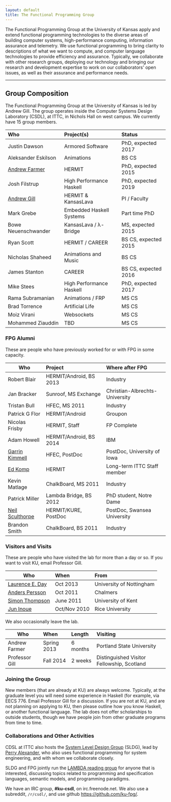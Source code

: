 ```yaml
---
layout: default
title: The Functional Programming Group
---
```


The Functional Programming Group at the University of Kansas apply and extend
functional programming technologies to the diverse areas of building
computer systems, high-performance computing, information assurance and
telemetry. We use functional programming to bring clarity to
descriptions of what we want to compute, and computer language
technologies to provide efficiency and assurance. Typically, we
collaborate with other research groups, deploying our technology and
bringing our research and development expertise to work on our
collaborators' open issues, as well as their assurance and performance
needs.

------------------------------------------------------------------------

## Group Composition

The Functional Programming Group at the University of Kansas
is led by Andrew Gill.
The group operates inside the Computer Systems Design Laboratory (CSDL), at
ITTC, in Nichols Hall on west campus. We currently have 15 group members.


Who                                     | Project(s)                      | Status
:---------------------------------------|:--------------------------------|:------------------
Justin Dawson                           | Armored Software                | PhD, expected 2017
Aleksander Eskilson                     | Animations                      | BS CS
[Andrew Farmer](/users/andrewfarmer)    | HERMIT                          | PhD, expected 2015
Josh Filstrup                           | High Performance Haskell        | PhD, expected 2019
[Andrew Gill](/users/andygill)          | HERMIT &amp; KansasLava         | PI / Faculty
Mark Grebe                              | Embedded Haskell Systems        | Part time PhD
Bowe Neuenschwander                     | KansasLava / &lambda;-Bridge    | MS, expected 2015
Ryan Scott                              | HERMIT / CAREER                 | BS CS, expected 2015
Nicholas Shaheed                        | Animations and Music            | BS CS
James Stanton                           | CAREER                          | BS CS, expected 2016
Mike Stees                              | High Performance Haskell        | PhD, expected 2017
Rama Subramanian                        | Animations / FRP                | MS CS
Brad Torrence                           | Artificial Life                 | MS CS
Moiz Virani                             | Websockets                      | MS CS
Mohammed Ziauddin                       | TBD                             | MS CS

### FPG Alumni

These are people who have previously worked for or with FPG in some capacity.

Who                                                   | Project                 | Where after FPG
------------------------------------------------------|:------------------------|:---------------
Robert Blair                                          | HERMIT/Android, BS 2013  | Industry
Jan Bracker                                           | Sunroof, MS Exchange     | Christian-Albrechts-University
Tristan Bull                                          | HFEC, MS 2011            | Industry
Patrick G Flor                                        | HERMIT/Android           | Groupon
Nicolas Frisby                                        | HERMIT, Staff            | FP Complete
Adam Howell                                           | HERMIT/Android, BS 2014  | IBM
[Garrin Kimmell](http://www.ittc.ku.edu/~kimmell/)    | HFEC, PostDoc            | PostDoc, University of Iowa
[Ed Komp](http://www.ittc.ku.edu/view_contact.phtml?id=28) | HERMIT              | Long-term ITTC Staff member
Kevin Matlage                                         | ChalkBoard, MS 2011      | Industry
Patrick Miller                                        | Lambda Bridge, BS 2012   | PhD student, Notre Dame
[Neil Sculthorpe](http://www.cs.swan.ac.uk/~csnas/)   | HERMIT/KURE, PostDoc     | PostDoc, Swansea University
Brandon Smith                                         | ChalkBoard, BS 2011      | Industry




### Visitors and Visits

These are people who have visited the lab for more than a day or so.
If you want to visit KU, email Professor Gill.

Who                                                                    | When          | From
------------------------------------------------------------           |:--------------|:-----------
[Laurence E. Day](http://www.cs.nott.ac.uk/~led/)                      | Oct 2013      | University of Nottingham
[Anders Persson](http://www.chalmers.se/cse/EN/people/persson-anders)  | Oct 2011      | Chalmers
[Simon Thompson](http://www.cs.kent.ac.uk/people/staff/sjt/)           | June 2011     |  University of Kent
[Jun Inoue](http://www.owlnet.rice.edu/~ji2)                           | Oct/Nov 2010  | Rice University

We also occasionally leave the lab.

Who            | When           | Length   | Visiting
---------------|:---------------|:---------|:-----------
Andrew Farmer  | Spring 2013    | 6 months | Portland State University
Professor Gill | Fall 2014      | 2 weeks  | Distinguished Visitor Fellowship, Scotland

### Joining the Group

New members (that are already at KU) are always welcome. Typically, at
the graduate level you will need some experience in Haskell (for
example, via EECS 776.  Email Professor Gill for a discussion.
If you are not at KU, and are not planning on applying to KU,
then please outline how you know Haskell, or another functional
language. The lab does not offer scholarships to outside students,
though we have people join from other graduate programs from
time to time.

### Collaborations and Other Activities

CDSL at ITTC also hosts the [System Level Design
Group](https://wiki.ittc.ku.edu/sldg_wiki/index.php/Main_Page) (SLDG),
lead by [Perry Alexander](http://www.ittc.ku.edu/~alex/), who also uses
functional programming for system engineering, and with whom we
collaborate closely.



SLDG and FPG jointly run the [LAMBDA reading
group](https://wiki.ittc.ku.edu/lambda/Main_Page) for anyone that is
interested, discussing topics related to programming and specification
languages, semantic models, and programming paradigms.

We have an IRC group, **#ku-csdl**, on irc.freenode.net.
We also use a subreddit, <code>/r/csdl/</code>,
and use github <https://github.com/ku-fpg/>.


